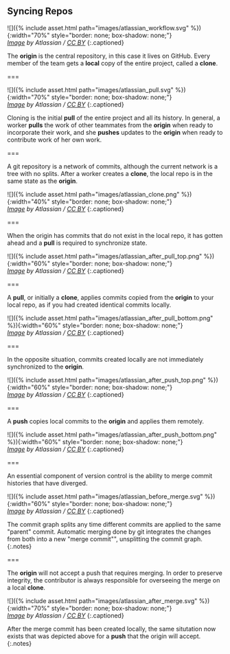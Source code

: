 ---
---

## Syncing Repos

![]({% include asset.html path="images/atlassian_workflow.svg" %}){:width="70%" style="border: none; box-shadow: none;"}  
*[Image][comparing-workflows] by Atlassian / [CC BY]*
{:.captioned}

The **origin** is the central repository, in this case it lives on GitHub. Every member of the team gets a **local** copy of the entire project, called a **clone**.

===

![]({% include asset.html path="images/atlassian_pull.svg" %}){:width="70%" style="border: none; box-shadow: none;"}  
*[Image][comparing-workflows] by Atlassian / [CC BY]*
{:.captioned}

Cloning is the initial **pull** of the entire project and all its history. In general, a worker **pulls** the work of other teammates from the **origin** when ready to incorporate their work, and she **pushes** updates to the **origin** when ready to contribute work of her own work.

===

A git repository is a network of commits, although the current network is a tree
with no splits. After a worker creates a **clone**, the local repo is
in the same state as the **origin**.

![]({% include asset.html path="images/atlassian_clone.png" %}){:width="40%" style="border: none; box-shadow: none;"}  
*[Image][syncing] by Atlassian / [CC BY]*
{:.captioned}

===

When the origin has commits that do not exist in the local repo, it has gotten ahead and a **pull** is required to synchronize state.

![]({% include asset.html path="images/atlassian_after_pull_top.png" %}){:width="60%" style="border: none; box-shadow: none;"}  
*[Image][syncing] by Atlassian / [CC BY]*
{:.captioned}

===

A **pull**, or initially a **clone**, applies commits copied from the **origin**
to your local repo, as if you had created identical commits locally.

![]({% include asset.html path="images/atlassian_after_pull_bottom.png" %}){:width="60%" style="border: none; box-shadow: none;"}  
*[Image][syncing] by Atlassian / [CC BY]*
{:.captioned}

===

In the opposite situation, commits created locally are not immediately
synchronized to the **origin**.

![]({% include asset.html path="images/atlassian_after_push_top.png" %}){:width="60%" style="border: none; box-shadow: none;"}  
*[Image][syncing] by Atlassian / [CC BY]*
{:.captioned}

===

A **push** copies local commits to the **origin** and applies them remotely.

![]({% include asset.html path="images/atlassian_after_push_bottom.png" %}){:width="60%" style="border: none; box-shadow: none;"}  
*[Image][syncing] by Atlassian / [CC BY]*
{:.captioned}

===

An essential component of version control is the ability to merge
commit histories that have diverged.

![]({% include asset.html path="images/atlassian_before_merge.svg" %}){:width="60%" style="border: none; box-shadow: none;"}  
*[Image][using-branches] by Atlassian / [CC BY]*
{:.captioned}

The commit graph splits any time different commits are applied to the same
"parent" commit. Automatic merging done by git integrates the changes from both
into a new "merge commit"", unsplitting the commit graph.
{:.notes}

===

The **origin** will not accept a push that requires merging. In order to
preserve integrity, the contributor is always responsible for overseeing the
merge on a local **clone**.

![]({% include asset.html path="images/atlassian_after_merge.svg" %}){:width="70%" style="border: none; box-shadow: none;"}  
*[Image][using-branches] by Atlassian / [CC BY]*
{:.captioned}

After the merge commit has been created locally, the same situtation now exists that
was depicted above for a **push** that the origin will accept.
{:.notes}

[using-branches]: https://www.atlassian.com/git/tutorials/
[comparing-workflows]: https://www.atlassian.com/git/tutorials/comparing-workflows
[syncing]: https://www.atlassian.com/git/tutorials/syncing/git-pull
[CC BY]: http://creativecommons.org/licenses/by/2.5/au/
